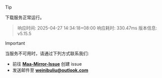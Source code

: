 > [!TIP]
下载服务正常运行。


> 响应时间: 2025-04-27 14:34:18+08:00
> 响应耗时: 330.47ms
> 版本信息: v5.15.5

> [!IMPORTANT]
> 当服务不可用时，请通过下列方式联系我们: 
> - 前往 **[Maa-Mirror-Issue](https://github.com/MaaMirror/Maa-Mirror-Issue/issues)** 创建 issue
> - 发送邮件至 **<a href="mailto:weinibuliu@outlook.com">weinibuliu@outlook.com</a>**